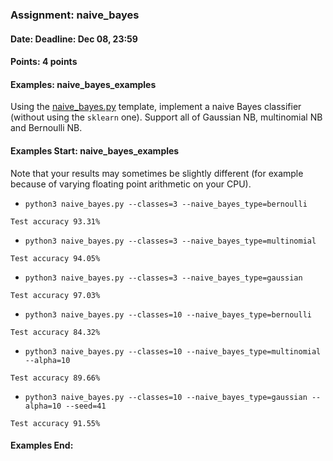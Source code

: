 ### Assignment: naive_bayes
#### Date: Deadline: Dec 08, 23:59
#### Points: 4 points
#### Examples: naive_bayes_examples

Using the [naive_bayes.py](https://github.com/ufal/npfl129/tree/master/labs/08/naive_bayes.py)
template, implement a naive Bayes classifier (without using the `sklearn` one).
Support all of Gaussian NB, multinomial NB and Bernoulli NB.

#### Examples Start: naive_bayes_examples
Note that your results may sometimes be slightly different (for example because of varying floating point arithmetic on your CPU).
- `python3 naive_bayes.py --classes=3 --naive_bayes_type=bernoulli`
```
Test accuracy 93.31%
```
- `python3 naive_bayes.py --classes=3 --naive_bayes_type=multinomial`
```
Test accuracy 94.05%
```
- `python3 naive_bayes.py --classes=3 --naive_bayes_type=gaussian`
```
Test accuracy 97.03%
```
- `python3 naive_bayes.py --classes=10 --naive_bayes_type=bernoulli`
```
Test accuracy 84.32%
```
- `python3 naive_bayes.py --classes=10 --naive_bayes_type=multinomial --alpha=10`
```
Test accuracy 89.66%
```
- `python3 naive_bayes.py --classes=10 --naive_bayes_type=gaussian --alpha=10 --seed=41`
```
Test accuracy 91.55%
```
#### Examples End:

